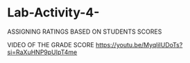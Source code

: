 # Lab-Activity-4-
ASSIGNING RATINGS BASED ON STUDENTS SCORES 

VIDEO OF THE GRADE SCORE
https://youtu.be/MyqliIUDoTs?si=RaXuHNP9pUIpT4me
